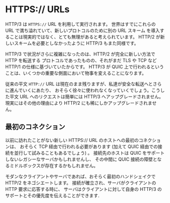 # HTTPS:// URLs

HTTP/3 は `HTTPS://` URL を利用して実行されます。
世界はすでにこれらの URL で満ち溢れていて、新しいプロトコルのために別の URL スキーム
を導入することは現実的ではなく、とても無理があると考えられています。
HTTP/2 が新しいスキームを必要としなかったように HTTP/3 もまた同様です。

HTTP/3 で状況がさらに複雑になったのは、HTTP/2 が完全に新しい方法で HTTP を転送する
プロトコルであったものの、それがまだ TLS や TCP など HTTP/1 の仕様に基づいていたからです。
HTTP/3 が QUIC 上で行われるということは、いくつかの重要な側面において物事を変えることになります。

従来の平文 `HTTP://` URL は現在のまま残りますが、私達が安全な転送へとさらに進んでいくにあたり、
おそらく徐々に使われなくなっていくでしょう。こうした平文 URL へのリクエストは簡単には HTTP/3
へアップグレードされません。現実にはその他の理由により HTTP/2 にも稀にしかアップグレードされません。

## 最初のコネクション

以前に訪れたことがない新しい HTTPS:// URL のホストへの最初のコネクションは、
おそらく TCP 経由で行われる必要があります (加えて QUIC 経由での接続を並行して試みることもあるでしょう) 。
接続先のホストは QUIC をサポートしないレガシーなサーバかもしれませんし、
その中間に QUIC 接続の障壁となるミドルボックスが存在するかもしれません。

モダンなクライアントやサーバであれば、おそらく最初のハンドシェイクで HTTP/2 をネゴシエートします。
接続が確立され、サーバがクライアントの HTTP 要求に応答する時に、
サーバはクライアントに対して自身の HTTP/3 のサポートとその優先度を伝えることができます.

